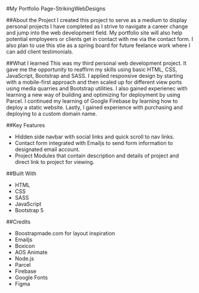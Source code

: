 #My Portfolio Page-StrikingWebDesigns

##About the Project
I created this project to serve as a medium to display personal projects I have completed as I strive to navigate a career change and jump into the web development field. My portfolio site will also help potential employeers or clients get in contact with me via the contact form. I also plan to use this stie as a spring board for future feelance work where I can add client testimonials.

##What I learned
This was my third personal web development project. It gave me the opportunity to reaffirm my skills using basic HTML, CSS, JavaScript, Bootstrap and SASS. I applied responsive design by starting with a mobile-first approach and then scaled up for different view ports using media quarries and Bootstrap utilities. I also gained experienec with learning a new way of building and optimizing for deployment by using Parcel. I continued my learning of Google Firebase by learning how to deploy a static website. Lastly, I gained experience with purchasing and deploying to a custom domain name.

##Key Features

- Hidden side navbar with social links and quick scroll to nav links.
- Contact form integrated with Emailjs to send form information to designated email account.
- Project Modules that contain description and details of project and direct link to project for viewing.

##Built With

- HTML
- CSS
- SASS
- JavaScript
- Bootstrap 5

##Credits

- Boostrapmade.com for layout inspiration
- Emailjs
- Boxicon
- AOS Animate
- Node.js
- Parcel
- Firebase
- Google Fonts
- Figma
